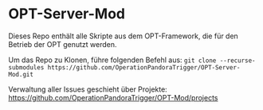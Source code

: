 ﻿# OPT-Server-Mod
Dieses Repo enthält alle Skripte aus dem OPT-Framework, die für den Betrieb der OPT genutzt werden.

Um das Repo zu Klonen, führe folgenden Befehl aus: `git clone --recurse-submodules https://github.com/OperationPandoraTrigger/OPT-Server-Mod.git`

Verwaltung aller Issues geschieht über Projekte: https://github.com/OperationPandoraTrigger/OPT-Mod/projects
